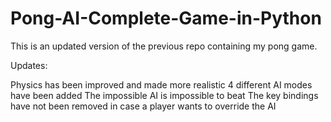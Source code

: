 # Pong-AI-Complete-Game-in-Python
This is an updated version of the previous repo containing my pong game.

Updates:

Physics has been improved and made more realistic
4 different AI modes have been added
The impossible AI is impossible to beat
The key bindings have not been removed in case a player wants to override the AI
